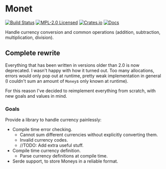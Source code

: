 # Monet

[![Build Status](https://github.com/AxelMontini/monet/workflows/Rust/badge.svg)](https://github.com/AxelMontini/monet/actions)
[![MPL-2.0 Licensed](https://img.shields.io/crates/l/monet)](./LICENSE)
[![Crates.io](https://img.shields.io/crates/v/monet)](https://crates.io/crates/monet)
[![Docs](https://docs.rs/monet/badge.svg)](https://docs.rs/crate/monet/)

Handle currency conversion and common operations (addition, subtraction, multiplication, division).

## Complete rewrite

Everything that has been written in versions older than 2.0 is now deprecated. I wasn't happy with how it turned out.
Too many allocations, errors would only pop out at runtime, pretty weak implementation in general
(I couldn't sum an amount of `Money`s only known at runtime).

For this reason I've decided to reimplement everything from scratch, with new goals and values in mind.

### Goals

Provide a library to handle currency painlessly:

- Compile time error checking.
    - Cannot sum different currencies without explicitly converting them.
    - Invalid currency codes.
    - //TODO: Add extra useful stuff.
- Compile time currency definition.
    - Parse currency definitions at compile time.
- Serde support, to store Moneys in a reliable format.
